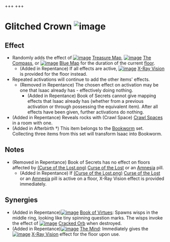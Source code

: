 +++
+++

 # Glitched Crown ![image](/image/Glitched_Crown.png) 


Effect
--------


* Randomly adds the effect of [![image](/image/Treasure_Map.png)](/wiki/Treasure_Map "Treasure Map") [Treasure Map](/wiki/Treasure_Map "Treasure Map"), [![image](/image/The_Compass.png)](/wiki/The_Compass "The Compass") [The Compass](/wiki/The_Compass "The Compass"), or [![image](/image/Blue_Map.png)](/wiki/Blue_Map "Blue Map") [Blue Map](/wiki/Blue_Map "Blue Map") for the duration of the current [floor](/wiki/Chapters "Chapters").
	+ (Added in Repentance) If all effects are active, [![image](/image/X-Ray_Vision.png)](/wiki/X-Ray_Vision "X-Ray Vision") [X-Ray Vision](/wiki/X-Ray_Vision "X-Ray Vision") is provided for the floor instead.
* Repeated activations will continue to add the other items' effects.
	+ (Removed in Repentance) The chosen effect on activation may be one that Isaac already has - effectively doing nothing.
		- (Added in Repentance) Book of Secrets cannot give mapping effects that Isaac already has (whether from a previous activation or through possessing the equivalent item). After all effects have been given, further activations do nothing.
* (Added in Repentance) Reveals rocks with (Crawl Space) [Crawl Spaces](/wiki/Crawl_Space "Crawl Space") in a room with one.
* (Added in Afterbirth †) This item belongs to the [Bookworm](/wiki/Bookworm "Bookworm") set. Collecting three items from this set will transform Isaac into Bookworm.


Notes
-------


* (Removed in Repentance) Book of Secrets has no effect on floors affected by [(Curse of the Lost.png)](https://static.wikia.nocookie.net/bindingofisaacre_gamepedia/images/e/e2/Curse_of_the_Lost.png/revision/latest?cb=20211023085107) [Curse of the Lost](/wiki/Curses "Curses") or an [Amnesia](/wiki/Amnesia "Amnesia") pill.
	+ (Added in Repentance) If [(Curse of the Lost.png)](https://static.wikia.nocookie.net/bindingofisaacre_gamepedia/images/e/e2/Curse_of_the_Lost.png/revision/latest?cb=20211023085107) [Curse of the Lost](/wiki/Curses "Curses") or an [Amnesia](/wiki/Amnesia "Amnesia") pill is active on a floor, X-Ray Vision effect is provided immediately.


Synergies
-----------


* (Added in Repentance)[![image](/image/Book_of_Virtues.png)](/wiki/Book_of_Virtues "Book of Virtues") [Book of Virtues](/wiki/Book_of_Virtues "Book of Virtues"): Spawns wisps in the middle ring, looking like tiny spinning question marks. The wisps invoke the effect of [![image](/image/Cracked_Orb.png)](/wiki/Cracked_Orb "Cracked Orb") [Cracked Orb](/wiki/Cracked_Orb "Cracked Orb") when destroyed.
* (Added in Repentance)[![image](/image/The_Mind.png)](/wiki/The_Mind "The Mind") [The Mind](/wiki/The_Mind "The Mind"): Immediately gives the [![image](/image/X-Ray_Vision.png)](/wiki/X-Ray_Vision "X-Ray Vision") [X-Ray Vision](/wiki/X-Ray_Vision "X-Ray Vision") effect for the floor upon use.


